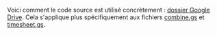 Voici comment le code source est utilisé concrètement : <a href="https://drive.google.com/drive/folders/1tfpWYyF9_TQFIgbCpFHE8pMJCD_xuMa_" target="_blank">dossier Google Drive<a/>. Cela s'applique plus spécifiquement aux fichiers [combine.gs](https://github.com/JerPatterson/gsheet_appscript/blob/master/combine.gs) et [timesheet.gs](https://github.com/JerPatterson/gsheet_appscript/blob/master/timesheet.gs).
